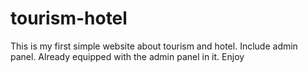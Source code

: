 # tourism-hotel
This is my first simple website about tourism and hotel. Include admin panel. Already equipped with the admin panel in it. Enjoy
